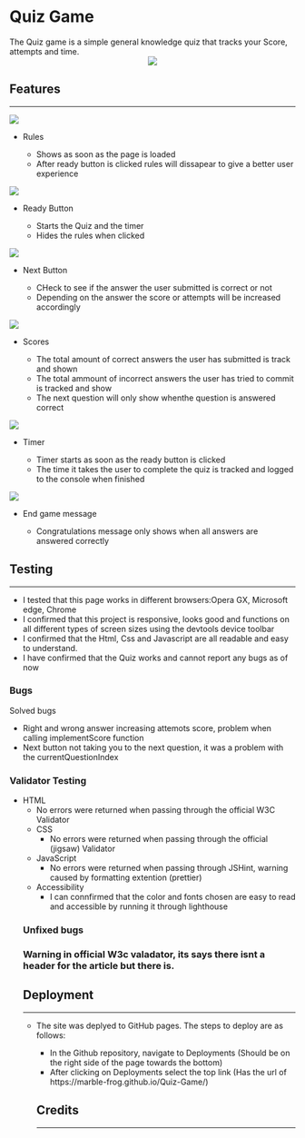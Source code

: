 <h1>Quiz Game</h1>
The Quiz game is a simple general knowledge quiz that tracks your Score, attempts and time.
<div align="center">
    <img src="assets/images(readme)/2024-01-27-19-40-55.png">
</div>
<h2>Features</h2>
<hr>
    <img src="assets/images(readme)/2024-01-27-20-31-52.png">
    <ul>  
        <li>Rules</li>
        <ul>
                <li>Shows as soon as the page is loaded</li>
                <li>After ready button is clicked rules will dissapear to give a better user experience</li>
        </ul>
    </ul>
    <img src="assets/images(readme)/nav.png">
    <ul>        
    <li>Ready Button</li>
        <ul>
            <li>Starts the Quiz and the timer</li>
            <li>Hides the rules when clicked</li>
        </ul>
    </ul>
    <img src="assets/images(readme)/about us.png">
    <ul>
        <li>Next Button</li>
        <ul>
            <li>CHeck to see if the answer the user submitted is correct or not</li>
            <li>Depending on the answer the score or attempts will be increased accordingly</li> 
        </ul>
    </ul> 
    <img src="assets/images(readme)/methods.png">
    <ul>
        <li>Scores</li>
        <ul>
            <li>The total amount of correct answers the user has submitted is track and shown</li>
            <li>The total ammount of incorrect answers the user has tried to commit is tracked and show</li>
            <li>The next question will only show whenthe question is answered correct</li> 
        </ul>
    </ul>
    <img src="assets/images(readme)/sign up.png">
    <ul>
        <li>Timer</li>
        <ul>
            <li>Timer starts as soon as the ready button is clicked</li>
            <li>The time it takes the user to  complete the quiz is tracked and logged to the console when finished</li>
        </ul>
    </ul> 
    <img src="assets/images(readme)/footer.png">
    <ul>
        <li>End game message</li>
        <ul>
            <li>Congratulations message only shows when all answers are answered correctly</li>
        </ul>
    </ul>     
<h2>Testing</h2>
<hr>
<ul>
    <li>I tested that this page works  in different browsers:Opera GX, Microsoft edge, Chrome</li>
    <li>I confirmed that this project is responsive, looks good and functions on all different types of screen sizes using the devtools device toolbar</li>
    <li>I confirmed that the Html, Css and Javascript are all readable and easy to understand.</li>
    <li>I have confirmed that the Quiz works and cannot report any bugs as of now</li>
</ul>
<h3>Bugs</h3>
   <p>Solved bugs</p>
   <ul>
       <li>Right and wrong answer increasing attemots score, problem when calling implementScore function</li>
       <li>Next button not taking you to the next question, it was a problem with the currentQuestionIndex</li>
    </ul>

<h3>Validator Testing</h3>
<ul>
    <li>HTML
    <ul>
        <li>No errors were returned when passing through the official W3C Validator</li>
    </ul>
    <ul>
    <li>CSS
    <ul>
        <li>No errors were returned when passing through the official (jigsaw) Validator</li>
    </ul>
    <li>JavaScript
    <ul>
        <li>No errors were returned when passing through JSHint, warning caused by formatting extention (prettier)</li>
    </ul>
    <li>Accessibility
    <ul>
        <li>I can connfirmed that the color and fonts chosen are easy to read and accessible by running it through lighthouse</li>
    </ul>
</ul>
<h3>Unfixed bugs<h3>
Warning in official W3c valadator, its says there isnt a header for the article but there is.
<h2>Deployment</h2>
<hr>
<ul>
    <li>The site  was deplyed to GitHub pages. The steps to deploy are as follows:</li>
    <ul>
        <li>In the Github repository, navigate to Deployments (Should be on the right side of the page towards the bottom)</li>
        <li>After clicking on Deployments select the top link (Has the url of https://marble-frog.github.io/Quiz-Game/)</li>
    </ul>
<h2>Credits</h2>
<hr>

